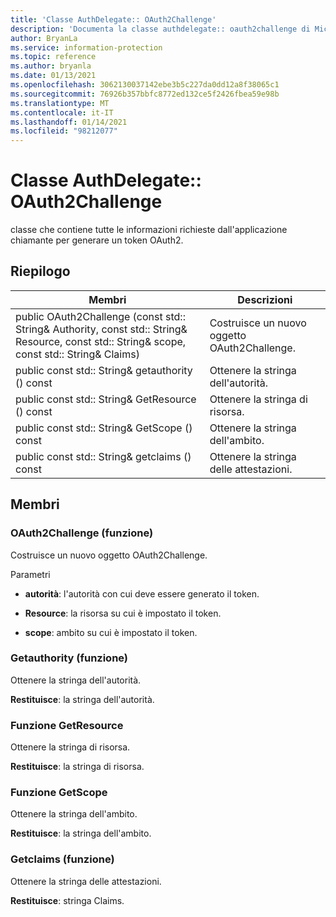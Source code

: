 ```yaml
---
title: 'Classe AuthDelegate:: OAuth2Challenge'
description: 'Documenta la classe authdelegate:: oauth2challenge di Microsoft Information Protection (MIP) SDK.'
author: BryanLa
ms.service: information-protection
ms.topic: reference
ms.author: bryanla
ms.date: 01/13/2021
ms.openlocfilehash: 3062130037142ebe3b5c227da0dd12a8f38065c1
ms.sourcegitcommit: 76926b357bbfc8772ed132ce5f2426fbea59e98b
ms.translationtype: MT
ms.contentlocale: it-IT
ms.lasthandoff: 01/14/2021
ms.locfileid: "98212077"
---
```

# <a name="class-authdelegateoauth2challenge"></a>Classe AuthDelegate:: OAuth2Challenge 
classe che contiene tutte le informazioni richieste dall'applicazione chiamante per generare un token OAuth2.
  
## <a name="summary"></a>Riepilogo
 Membri                        | Descrizioni                                
--------------------------------|---------------------------------------------
public OAuth2Challenge (const std:: String& Authority, const std:: String& Resource, const std:: String& scope, const std:: String& Claims)  |  Costruisce un nuovo oggetto OAuth2Challenge.
public const std:: String& getauthority () const  |  Ottenere la stringa dell'autorità.
public const std:: String& GetResource () const  |  Ottenere la stringa di risorsa.
public const std:: String& GetScope () const  |  Ottenere la stringa dell'ambito.
public const std:: String& getclaims () const  |  Ottenere la stringa delle attestazioni.
  
## <a name="members"></a>Membri
  
### <a name="oauth2challenge-function"></a>OAuth2Challenge (funzione)
Costruisce un nuovo oggetto OAuth2Challenge.

Parametri  
* **autorità**: l'autorità con cui deve essere generato il token. 


* **Resource**: la risorsa su cui è impostato il token. 


* **scope**: ambito su cui è impostato il token.


  
### <a name="getauthority-function"></a>Getauthority (funzione)
Ottenere la stringa dell'autorità.

  
**Restituisce**: la stringa dell'autorità.
  
### <a name="getresource-function"></a>Funzione GetResource
Ottenere la stringa di risorsa.

  
**Restituisce**: la stringa di risorsa.
  
### <a name="getscope-function"></a>Funzione GetScope
Ottenere la stringa dell'ambito.

  
**Restituisce**: la stringa dell'ambito.
  
### <a name="getclaims-function"></a>Getclaims (funzione)
Ottenere la stringa delle attestazioni.

  
**Restituisce**: stringa Claims.